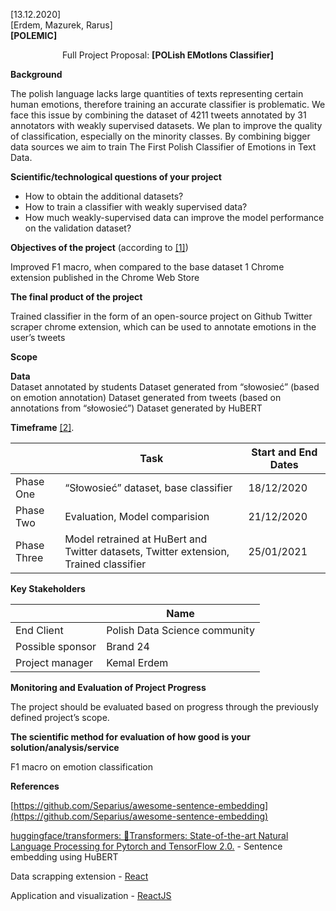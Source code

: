 [13.12.2020]  
[Erdem, Mazurek, Rarus]  
**[POLEMIC]**

<p align="center">
Full Project Proposal: <b> [POLish EMotIons Classifier] </b> 
</p>


**Background**  

The polish language lacks large quantities of texts representing certain human emotions, therefore training an accurate classifier is problematic. We face this issue by combining the dataset of 4211 tweets annotated by 31 annotators with weakly supervised datasets. We plan to improve the quality of classification, especially on the minority classes. 
By combining bigger data sources we aim to train The First Polish Classifier of Emotions in Text Data.


**Scientific/technological questions of your project**  

- How to obtain the additional datasets?
- How to train a classifier with weakly supervised data?
- How much weakly-supervised data can improve the model performance on the validation dataset?




**Objectives of the project** (according to [[1]](http://examples.yourdictionary.com/examples-of-measurable-goals-and-objectives.html
))

Improved F1 macro, when compared to the base dataset
1 Chrome extension published in the Chrome Web Store


**The final product of the project**  

Trained classifier in the form of an open-source project on Github
Twitter scraper chrome extension, which can be used to annotate emotions in the user’s tweets

**Scope**  

**Data**  
Dataset annotated by students
Dataset generated from “słowosieć” (based on emotion annotation)
Dataset generated from tweets (based on annotations from “słowosieć”)
Dataset generated by HuBERT

**Timeframe** [[2]](https://www.projectinsight.net/project-management-basics/project-management-schedule).  

|  	| Task | Start and End Dates |
| ---- | ---- | ---- |
| Phase One | “Słowosieć” dataset, base classifier|  18/12/2020 |
| Phase Two | Evaluation, Model comparision| 21/12/2020 |
| Phase Three | Model retrained at HuBert and Twitter datasets, Twitter extension, Trained classifier | 25/01/2021 |

**Key Stakeholders**

| 	|  Name |
| --- | --- |
| End Client | Polish Data Science community |
| Possible sponsor | Brand 24 |
| Project manager | Kemal Erdem |

**Monitoring and Evaluation of Project Progress**  

The project should be evaluated based on progress through the previously defined project’s scope.

**The scientific method for evaluation of how good is your solution/analysis/service**  

F1 macro on emotion classification

**References**  

[https://github.com/Separius/awesome-sentence-embedding](https://github.com/Separius/awesome-sentence-embedding)

[huggingface/transformers: 🤗Transformers: State-of-the-art Natural Language Processing for Pytorch and TensorFlow 2.0.](https://github.com/huggingface/transformers) - Sentence embedding using HuBERT

Data scrapping extension - [React](https://reactjs.org/)

Application and visualization - [ReactJS](https://reactjs.org/) 
